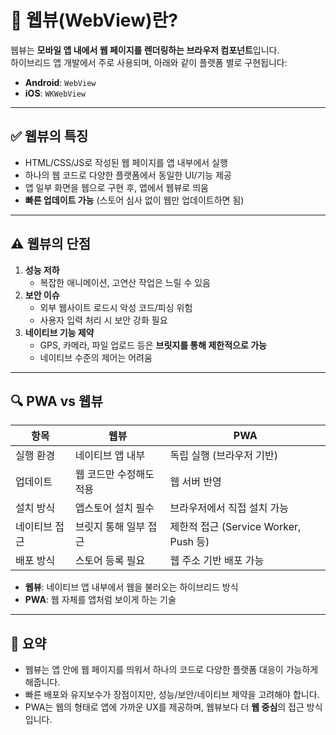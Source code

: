 

# 📱 웹뷰(WebView)란?

웹뷰는 **모바일 앱 내에서 웹 페이지를 렌더링하는 브라우저 컴포넌트**입니다.  
하이브리드 앱 개발에서 주로 사용되며, 아래와 같이 플랫폼 별로 구현됩니다:

- **Android**: `WebView`
- **iOS**: `WKWebView`

---

## ✅ 웹뷰의 특징

- HTML/CSS/JS로 작성된 웹 페이지를 앱 내부에서 실행
- 하나의 웹 코드로 다양한 플랫폼에서 동일한 UI/기능 제공
- 앱 일부 화면을 웹으로 구현 후, 앱에서 웹뷰로 띄움
- **빠른 업데이트 가능** (스토어 심사 없이 웹만 업데이트하면 됨)

---

## ⚠️ 웹뷰의 단점

1. **성능 저하**
   - 복잡한 애니메이션, 고연산 작업은 느릴 수 있음
2. **보안 이슈**
   - 외부 웹사이트 로드시 악성 코드/피싱 위험
   - 사용자 입력 처리 시 보안 강화 필요
3. **네이티브 기능 제약**
   - GPS, 카메라, 파일 업로드 등은 **브릿지를 통해 제한적으로 가능**
   - 네이티브 수준의 제어는 어려움

---

## 🔍 PWA vs 웹뷰

| 항목 | 웹뷰 | PWA |
|------|------|-----|
| 실행 환경 | 네이티브 앱 내부 | 독립 실행 (브라우저 기반) |
| 업데이트 | 웹 코드만 수정해도 적용 | 웹 서버 반영 |
| 설치 방식 | 앱스토어 설치 필수 | 브라우저에서 직접 설치 가능 |
| 네이티브 접근 | 브릿지 통해 일부 접근 | 제한적 접근 (Service Worker, Push 등) |
| 배포 방식 | 스토어 등록 필요 | 웹 주소 기반 배포 가능 |

- **웹뷰**: 네이티브 앱 내부에서 웹을 불러오는 하이브리드 방식
- **PWA**: 웹 자체를 앱처럼 보이게 하는 기술

---

## 🧠 요약

- 웹뷰는 앱 안에 웹 페이지를 띄워서 하나의 코드로 다양한 플랫폼 대응이 가능하게 해줍니다.
- 빠른 배포와 유지보수가 장점이지만, 성능/보안/네이티브 제약을 고려해야 합니다.
- PWA는 웹의 형태로 앱에 가까운 UX를 제공하며, 웹뷰보다 더 **웹 중심**의 접근 방식입니다.
